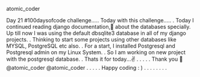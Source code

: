 atomic_coder

Day 21 #100daysofcode challenge.....
Today with this challenge.....
.
Today I continued reading django documentation,📝 about the databases specially. Up till now I was using the default dbsqlite3 database in all of my django projects.
.
Thinking to start some projects using other databases like MYSQL, PostgreSQL etc also.
.
For a start, I installed Postgresql and Postgresql admin on my Linux System.
.
So I am working on new project with the postgresql database.
.
Thats it for today...✌️
.
.
.
.
.
Thank you 🤗
@atomic_coder
@atomic_coder
.
.
.
.
.
Happy coding : )
.
.
.
.
.
.
.
.